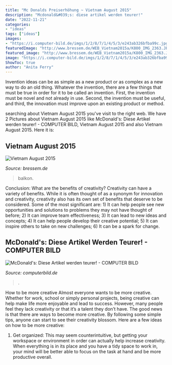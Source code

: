 ```yaml
---
title: "Mc Donalds Preiserhöhung ~ Vietnam August 2015"
description: "Mcdonald&#039;s: diese artikel werden teurer!"
date: "2022-11-21"
categories:
- "ideas"
tags: ["ideas"]
images:
- "https://i.computer-bild.de/imgs/1/2/8/7/1/4/5/3/e243ab326bfba99c.jpg"
featuredImage: "http://www.bressem.de/WEB_Vietnam2015a/K800_IMG_2363.JPG"
featured_image: "http://www.bressem.de/WEB_Vietnam2015a/K800_IMG_2363.JPG"
image: "https://i.computer-bild.de/imgs/1/2/8/7/1/4/5/3/e243ab326bfba99c.jpg"
ShowToc: true
author: "Anita Ferry"
---
```



Invention ideas can be as simple as a new product or as complex as a new way to do an old thing. Whatever the invention, there are a few things that must be true in order for it to be called an invention. First, the invention must be novel and not already in use. Second, the invention must be useful, and third, the innovation must improve upon an existing product or method.

	

		
searching about Vietnam August 2015 you've visit to the right web. We have 2 Pictures about Vietnam August 2015 like McDonald&#039;s: Diese Artikel werden teurer! - COMPUTER BILD, Vietnam August 2015 and also Vietnam August 2015. Here it is:
		
    
## Vietnam August 2015

<img loading=lazy src="http://www.bressem.de/WEB_Vietnam2015a/K800_IMG_2363.JPG" onerror="this.onerror=null;this.src='https://tse3.mm.bing.net/th?id=OIP.YetYU_e5NsIe7fuScK4ThAHaFj&amp;pid=15.1';" alt="Vietnam August 2015">

_Source: bressem.de_

>balkon. 

	

Conclusion: What are the benefits of creativity?
Creativity can have a variety of benefits. While it is often thought of as a synonym for innovation and creativity, creativity also has its own set of benefits that deserve to be considered. Some of the most significant are: 1) It can help people see new opportunities and solutions to problems they may not have thought of before; 2) It can improve team effectiveness; 3) It can lead to new ideas and concepts; 4) It can help people develop their creative potential; 5) It can inspire others to take on new challenges; 6) It can be a spark for change.

    
## McDonald&#039;s: Diese Artikel Werden Teurer! - COMPUTER BILD

<img loading=lazy src="https://i.computer-bild.de/imgs/1/2/8/7/1/4/5/3/e243ab326bfba99c.jpg" onerror="this.onerror=null;this.src='https://tse3.mm.bing.net/th?id=OIP.4kOrMmv7qZzbcc4JXosr0QHaEK&amp;pid=15.1';" alt="McDonald&#039;s: Diese Artikel werden teurer! - COMPUTER BILD">

_Source: computerbild.de_

>. 

	

How to be more creative
Almost everyone wants to be more creative. Whether for work, school or simply personal projects, being creative can help make life more enjoyable and lead to success. However, many people feel they lack creativity or that it’s a talent they don’t have. The good news is that there are ways to become more creative. By following some simple tips, anyone can start to see their creativity blossom.
Here are a few ideas on how to be more creative:

1) Get organized: This may seem counterintuitive, but getting your workspace or environment in order can actually help increase creativity. When everything is in its place and you have a tidy space to work in, your mind will be better able to focus on the task at hand and be more productive overall.

